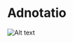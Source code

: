 # Adnotatio
![Alt text](https://firebasestorage.googleapis.com/v0/b/projetia-8a0f1.appspot.com/o/uploads%2Fadn.jpg?alt=media&token=e71ad946-871c-44d1-af1d-0bad62bb8ecb)

